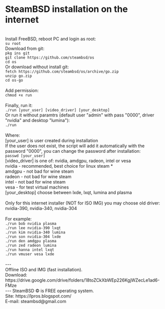 <h1>SteamBSD installation on the internet </h1>
<br>Install FreeBSD, reboot PC and login as root:
<br><code>su root</code>
<br>Download from git:
<br><code>pkg ins git</code>
<br><code>git clone https://github.com/steambsd/os</code>
<br><code>cd os</code>
<br>Or download without install git:
<br><code>fetch https://github.com/steambsd/os/archive/go.zip</code>
<br><code>unzip go.zip</code>
<br><code>cd os-go</code>
<br>
<br>Add permission:
<br><code>chmod +x run</code>
<br> 
<br>Finally, run it:
<br><code>./run [your_user] [video_driver] [your_desktop]</code>
<br>Or run it without paramtrs (default user "admin" with pass "0000", driver "nvidia" and desktop "lumina"):
<br><code>./run</code>
<br>
<br>Where:
<br>[your_user] is user created during installation 
<br>If the user does not exist, the script will add it automatically with the password "0000", you can change the password after installation:
<br><code>passwd [your_user]</code>
<br>[video_driver] is one of: nvidia, amdgpu, radeon, intel or vesa
<br>nvidia - recommended, best choice for linux steam *
<br>amdgpu - not bad for wine steam
<br>radeon - not bad for wine steam
<br>intel - not bad for wine steam
<br>vesa - for test virtual machines
<br>[your_desktop] choose between lxde, lxqt, lumina and plasma
<br>
<br>Only for this internet installer (NOT for ISO IMG) you may choose old driver: nvidia-390, nvidia-340, nvidia-304
<br>
<br>For example:
<br><code>./run bob nvidia plasma </code>
<br><code>./run lee nvidia-390 lxqt </code>
<br><code>./run kim nvidia-340 lumina</code>
<br><code>./run son nvidia-304 lxde</code>
<br><code>./run den amdgpu plasma</code>
<br><code>./run zed radeon lumina</code>
<br><code>./run hanna intel lxqt</code>
<br><code>./run vmuser vesa lxde</code>
<br> 
<br>---
<br>Offline ISO and IMG (fast installation).
<br>Download: https://drive.google.com/drive/folders/18toZCkXbWEp226KgjWZecLe1ad6-FMze
<br> 
--- SteamBSD © is FREE operating system.
<br>Site: https://lpros.blogspot.com/
<br>E-mail: steambsd@gmail.com
